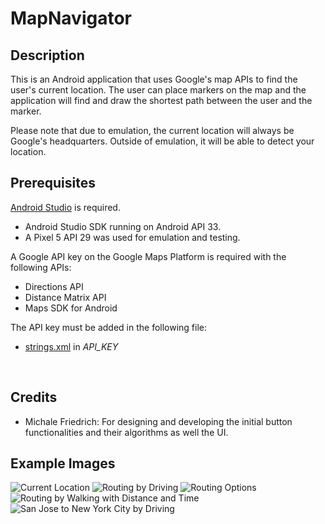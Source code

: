 # MapNavigator

## Description
This is an Android application that uses Google's map APIs to find the user's current location. The user can place markers on the map and the application will find and draw the shortest path between the user and the marker.

Please note that due to emulation, the current location will always be Google's headquarters. Outside of emulation, it will be able to detect your location.

## Prerequisites
[Android Studio](https://developer.android.com/studio) is required.
- Android Studio SDK running on Android API 33.
- A Pixel 5 API 29 was used for emulation and testing.

A Google API key on the Google Maps Platform is required with the following APIs:
- Directions API
- Distance Matrix API
- Maps SDK for Android<br>

The API key must be added in the following file:
- [strings.xml](https://github.com/Chris-Archive/MapNavigator/blob/main/app/src/main/res/values/strings.xml) in *API_KEY*
<br>

## Credits
- Michale Friedrich: For designing and developing the initial button functionalities and their algorithms as well the UI.

## Example Images

![Current Location](/Image%20Examples/Current%20Location.png)
![Routing by Driving](/Image%20Examples/Routing%20by%20Driving.png)
![Routing Options](/Image%20Examples/Routing%20Options.png)
![Routing by Walking with Distance and Time](/Image%20Examples/Routing%20By%20Walking%20with%20Distance%20and%20Time.png)
![San Jose to New York City by Driving](/Image%20Examples/San%20Jose%20to%20New%20York%20City%20by%20Driving.png)
